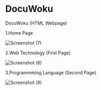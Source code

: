# DocuWoku
DocuWoku (HTML Webpage)


1.Home Page

![Screenshot (7)](https://user-images.githubusercontent.com/55348957/215542170-b44d8fe5-3723-4dbb-a680-8674ac5a371a.png)


2.Web Technology (First Page)

![Screenshot (8)](https://user-images.githubusercontent.com/55348957/215660962-b83a7d58-154b-40bd-ab35-796f959edfeb.png)


3.Programmming Language (Second Page)

![Screenshot (9)](https://user-images.githubusercontent.com/55348957/216010993-34401a32-5c89-4594-8ae3-55e468d85826.png)
